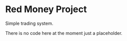 Red Money Project
=================

Simple trading system.

There is no code here at the moment just a placeholder.
